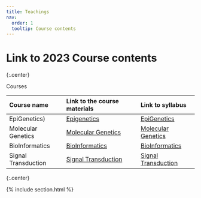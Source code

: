 ```yaml
---
title: Teachings
nav:
  order: 1
  tooltip: Course contents
---
```


# <i class="fas fa-chalkboard-teacher"></i>Link to 2023 Course contents 


{:.center}

Courses


|Course name|	Link to the course materials|	Link to syllabus|
| :---         |     :---      |          :--- |
|EpiGenetics)|	[Epigenetics](https://docs.google.com/spreadsheets/d/1d0IdDZt5tCLuBp3o8G3yaiy5lqfV_9W5rOaVplBkHlA/edit?usp=sharing)|	[EpiGenetics](https://drive.google.com/file/d/11GdXaoX5mOR8Sm0afVU5Klzp6awHdy_Z/view?usp=share_link)|
|Molecular Genetics|	[Molecular Genetics]()|	[Molecular Genetics]()|
|BioInformatics|	[BioInformatics]()|	[BioInformatics]()|
|Signal Transduction|	[Signal Transduction]()|	[Signal Transduction]()|

{:.center}

{% include section.html %}

